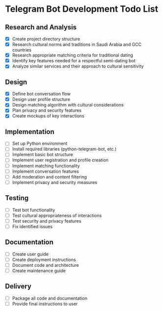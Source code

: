# Telegram Bot Development Todo List

## Research and Analysis
- [x] Create project directory structure
- [x] Research cultural norms and traditions in Saudi Arabia and GCC countries
- [x] Research appropriate matching criteria for traditional dating
- [x] Identify key features needed for a respectful semi-dating bot
- [x] Analyze similar services and their approach to cultural sensitivity

## Design
- [x] Define bot conversation flow
- [x] Design user profile structure
- [x] Design matching algorithm with cultural considerations
- [x] Plan privacy and security features
- [x] Create mockups of key interactions

## Implementation
- [ ] Set up Python environment
- [ ] Install required libraries (python-telegram-bot, etc.)
- [ ] Implement basic bot structure
- [ ] Implement user registration and profile creation
- [ ] Implement matching functionality
- [ ] Implement conversation features
- [ ] Add moderation and content filtering
- [ ] Implement privacy and security measures

## Testing
- [ ] Test bot functionality
- [ ] Test cultural appropriateness of interactions
- [ ] Test security and privacy features
- [ ] Fix identified issues

## Documentation
- [ ] Create user guide
- [ ] Create deployment instructions
- [ ] Document code and architecture
- [ ] Create maintenance guide

## Delivery
- [ ] Package all code and documentation
- [ ] Provide final instructions to user
